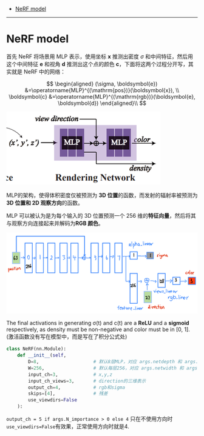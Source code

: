 - [NeRF model](#nerf-model)
---



# NeRF model


首先 NeRF 将场景用 MLP 表示，使用坐标 $\boldsymbol{x}$ 推测出密度 $\sigma$ 和中间特征，然后用这个中间特征 $\boldsymbol{e}$ 和视角 $\boldsymbol{d}$ 推测出这个点的颜色 $\boldsymbol{c}$，下面将这两个过程分开写，其实就是 NeRF 中的网络：

$$
\begin{aligned} (\sigma, \boldsymbol{e}) &=\operatorname{MLP}^{(\mathrm{pos})}(\boldsymbol{x}), \\ \boldsymbol{c} &=\operatorname{MLP}^{(\mathrm{rgb})}(\boldsymbol{e}, \boldsymbol{d}) \end{aligned}\\
$$

![图 2](../images/093cbe95a5eabf5685a649913018b32ba5f5b14493e704cba43cca7aaa8b7cfb.png)  

MLP的架构，使得体积密度仅被预测为 **3D 位置**的函数，而发射的辐射率被预测为 **3D 位置和 2D 观察方向**的函数。

MLP 可以被认为是为每个输入的 3D 位置预测一个 256 维的**特征向量**，然后将其与观察方向连接起来并解码为**RGB 颜色**。


![图 8](../images/3ae31f519d1d3fc3ae0b5b24d8dbbf0af67c89b67b819024546d9b461caf5c23.png)  




The final activations in generating σ(t) and c(t) are a **ReLU** and a **sigmoid** respectively, as density must be non-negative and color must be in [0, 1]. (激活函数没有写在模型中，而是写在了积分公式处)

```python
class NeRF(nn.Module):
    def __init__(self, 
        D=8,                    # 默认8层MLP，对应 args.netdepth 和 args.netdepth_fine
        W=256,                  # 默认每层256，对应 args.netwidth 和 args.netwidth_fine
        input_ch=3,             # x,y,z
        input_ch_views=3,       # direction的三维表示
        output_ch=4,            # rgb和sigma
        skips=[4],              # 残差
        use_viewdirs=False 
    ):
```

`output_ch = 5 if args.N_importance > 0 else 4` 只在不使用方向时`use_viewdirs=False`有效果，正常使用方向时就是4.
